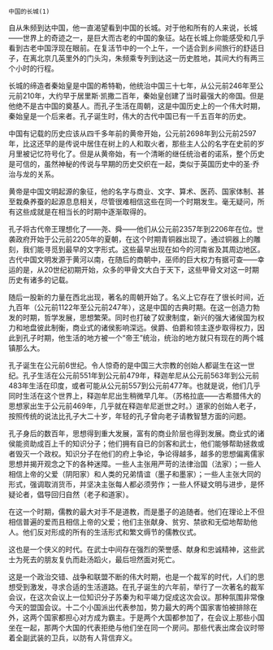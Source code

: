     中国的长城(1) 

   自从朱频到达中国，他一直渴望看到中国的长城。对于他和所有的人来说，长城——世界上的奇迹之一，是巨大而古老的中国的象征。站在长城上你能感受和几乎看到古老中国浮现在眼前。在复活节中的一个上午，一个适合到乡间旅行的舒适日子，在离北京几英里外的门头沟，朱频乘专列到达这一历史胜地，其间大约有两三个小时的行程。

   长城的缔造者秦始皇是中国的希特勒，他统治中国三十七年，从公元前246年至公元前210年，大约早于居里斯·凯撒二百年，秦始皇创建了当时最强大的帝国。但是他绝不是古中国的奠基人。而孔子生活在周朝，这是中国历史上的一个伟大时期，秦始皇是一个后来者。孔子诞生时，伟大的古代中国已有一千五百年的历史。

   中国有记载的历史应该从四千多年前的黄帝开始，公元前2698年到公元前2597年，比这还早的是传说中居住在树上的人和取火者，那些主人公的名字在史前的岁月里被记忆符号化了。但是从黄帝始，有一个清晰的继任统治者的诺系，整个历史是可信的，虽然神秘的传说与早期的历史交织在一起，类似于英国历史中的圣·乔治与龙的关系。

   黄帝是中国文明起源的象征，他的名字与商业、文字、算术、医药、国家体制、甚至栽桑养蚕的起源息息相关，尽管很难相信这些在同一个时期发生。毫无疑问，所有这些成就是在相当长的时期中逐渐取得的。

   孔子将古代帝王理想化了——尧、舜——他们从公元前2357年到2206年在位。世袭政府开始于公元前2205年的夏朝，在这个时期青铜器出现了。通过铜器上的雕刻，我们能寻觅到最早的文字形式。这些最早出现在如今的河南省及其周边地区。古代中国文明发源于黄河以南，在随后的商朝中，巫师的巨大权力有据可查——幸运的是，从20世纪初期开始，众多的甲骨文大白于天下，这些甲骨文对这一时期历史有诸多的记载。

   随后一股新的力量在西北出现，著名的周朝开始了。名义上它存在了很长时间，近九百年（公元前1122年至公元前247年），这是中国的古典时期。在这一创造力勃发的时期，哲学发展，思想繁荣。同时也打破了奴隶制度，新兴的强大诸侯国为权力和地盘彼此制衡，商业式的诸侯影响深远。侯爵、伯爵和领主逐步取得权力，因此到孔子时期，他生活的地方被一个“帝王”统治，统治的地方就只有现在的两个城镇那么大。

   孔子诞生在公元前6世纪。令人惊奇的是中国三大宗教的创始人都诞生在这一世纪。孔子生活在公元前551年到公元前479年，释迦牟尼从公元前563年到公元前483年生活在印度，或者可能从公元前557到公元前477年。也就是说，他们几乎同时生活在这个世界上，释迦牟尼出生稍微早几年。（苏格拉底——古希腊伟大的思想家出生于公元前469年，几乎就在释迦牟尼逝世之时。）道家的创始人老子，按照传统的说法比孔子大二十岁，年轻的孔子曾向老子请教智慧方面的问题。

   孔子身后的数百年，思想得到重大发展，富有的商业阶层也得到发展。商业式的诸侯能资助成百上千的知识分子；他们拥有自已的剑客和武士，他们能够帮助拯救或者毁灭一个政权。知识分子在他们的府上争论，争论得越多，越多的思想偏离儒家思想并揭开观念之下的各种迷障。一些人主张用严苛的法律治国（法家）；一些人相信上帝的父爱（阴阳家）和人类的兄弟情谊（墨子和墨家）；一些人主张大同的形式，强调取消货币，并坚决主张每人都必须劳作；一些人怀疑文明与进步，是怀疑论者，倡导回归自然（老子和道家）。

   在这一个时期，儒教的最大对手不是道教，而是墨子的追随者。他们在理论上不但相信普遍的爱而且相信上帝的父爱；他们主张献身、贫穷、禁欲和无偿地帮助他人。他们反对形成的所有的生活形式和繁文缛节的儒教仪式。

   这也是一个侠义的时代。在武士中间存在强烈的荣誉感、献身和忠诚精神，这些武士为死去的朋友复仇而赴汤蹈火，最后坦然面对死亡。

   这是一个政治交错、战争和联盟不断的伟大时期，也是一个裁军的时代，人们的思想受到激发，寻求合适的生活道路。在孔子诞生的六年前，举行了一次著名的裁军会议，在这次会议上一位知识分子苏秦为和平竭力促成这次会议。那种氛围非常像今天的盟国会议。十二个小国派出代表参加，势力最大的两个国家害怕被排除在外，这两个国家都担心对方成为霸主。于是两个大国都参加了，在会议上那些小国坐在一起，那两个大国的代表拒绝与他们坐在同一个房问。那些代表出席会议时带着全副武装的卫兵，以防有人背信弃义。

